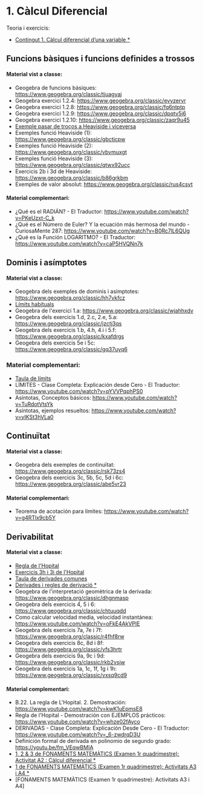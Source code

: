 # 1. Càlcul Diferencial

Teoria i exercicis:

* [Contingut 1. Càlcul diferencial d’una variable *](https://atenea.upc.edu/pluginfile.php/5346100/mod_resource/content/2/Problemes_Contingut_1_FOMA.pdf)

## Funcions bàsiques i funcions definides a trossos

#### Material vist a classe:

* Geogebra de funcions bàsiques: https://www.geogebra.org/classic/tjuagyaj
* Geogebra exercici 1.2.4: https://www.geogebra.org/classic/evvzervr
* Geogebra exercici 1.2.8: https://www.geogebra.org/classic/fq6ntptp
* Geogebra exercici 1.2.9: https://www.geogebra.org/classic/dpqtv5j6
* Geogebra exercici 1.2.10: https://www.geogebra.org/classic/zaqr9u45
* [Exemple pasar de troços a Heaviside i viceversa](./annexos/exemple-heaviside.pdf)
* Exemples funció Heaviside (1): https://www.geogebra.org/classic/gbctjcpw
* Exemples funció Heaviside (2): https://www.geogebra.org/classic/vbvmuxgt
* Exemples funció Heaviside (3): https://www.geogebra.org/classic/qtwx92ucç
* Exercicis 2b i 3d de Heaviside: https://www.geogebra.org/classic/b86grkbm
* Exemples de valor absolut: https://www.geogebra.org/classic/rus4csvt

#### Material complementari:

* ¿Qué es el RADIÁN? - El Traductor: https://www.youtube.com/watch?v=PKeUzxt-C_k
* ¿Qué es el Número de Euler? Y la ecuación más hermosa del mundo - CuriosaMente 287: https://www.youtube.com/watch?v=B0Rc7lL6QUg
* ¿Qué es la Función LOGARITMO? - El Traductor: https://www.youtube.com/watch?v=caP5HVQNn7k

## Dominis i asímptotes

#### Material vist a classe:

* Geogebra dels exemples de dominis i asímptotes: https://www.geogebra.org/classic/hh7vkfcz
* [Límits habituals](./annexos/limits-habituals.pdf)
* Geogebra de l'exercici 1.a: https://www.geogebra.org/classic/wjahhxdv
* Geogebra dels exercicis 1.d, 2.c, 2.e, 5.a: https://www.geogebra.org/classic/jzctj3qs
* Geogebra dels exercicis 1.b, 4.h, 4.i i 5.f: https://www.geogebra.org/classic/kxafdrgs
* Geogebra dels exercicis 5e i 5c: https://www.geogebra.org/classic/gq37uyq6

### Material complementari:

* [Taula de límits](./annexos/taula-limits.pdf)
* LÍMITES - Clase Completa: Explicación desde Cero - El Traductor: https://www.youtube.com/watch?v=pYVVPqphPS0
* Asíntotas, Conceptos básicos: https://www.youtube.com/watch?v=TuRdotVtsYk
* Asíntotas, ejemplos resueltos: https://www.youtube.com/watch?v=yIKSt3hVLa0

## Continuïtat

#### Material vist a classe:

* Geogebra dels exemples de continuïtat: https://www.geogebra.org/classic/rsk73zs4
* Geogebra dels exercicis 3c, 5b, 5c, 5d i 6c: https://www.geogebra.org/classic/abe5vr23

#### Material complementari:

* Teorema de acotación para límites: https://www.youtube.com/watch?v=g4RTlx9cb5Y

## Derivabilitat

#### Material vist a classe:

* [Regla de l'Hopital](./annexos/regla-hopital.pdf)
* [Exercicis 3h i 3i de l'Hopital](./annexos/exercicis-3h-3i-hopital.pdf)
* [Taula de derivades comunes](./annexos/taula-derivades.pdf)
* [Derivades i regles de derivació *](https://atenea.upc.edu/pluginfile.php/5345117/mod_folder/content/0/taula%20%20propietats.pdf)
* Geogebra de l'interpretació geomètrica de la derivada: https://www.geogebra.org/classic/dhgnmasp
* Geogebra dels exercicis 4, 5 i 6: https://www.geogebra.org/classic/chtuuqdd
* Como calcular velocidad media, velocidad instantánea: https://www.youtube.com/watch?v=oFkE4AkVPlE
* Geogebra dels exercicis 7a, 7e i 7f: https://www.geogebra.org/classic/r4fhf8rw
* Geogebra dels exercicis 8c, 8d i 8f: https://www.geogebra.org/classic/vfs3hrtr
* Geogebra dels exercicis 9a, 9c i 9d: https://www.geogebra.org/classic/rkb2vsjw
* Geogebra dels exercicis 1a, 1c, 1f, 1g i 1h: https://www.geogebra.org/classic/vxsq9cd9

#### Material complementari:

* B.22. La regla de L'Hopital. 2. Demostración: https://www.youtube.com/watch?v=kwK1uEpmsE8
* Regla de l'Hopital - Demostración con EJEMPLOS prácticos: https://www.youtube.com/watch?v=whze02fAyco
* DERIVADAS - Clase Completa: Explicación Desde Cero - El Traductor: https://www.youtube.com/watch?v=_6-zwdrqD3U
* Definición formal de derivada en polinomio de segundo grado: https://youtu.be/fm_VEqwBMIA
* [1, 2 & 3 de FONAMENTS MATEMÀTICS (Examen 1r quadrimestre): Activitat A2 : Càlcul diferencial *](https://upcommons.upc.edu/bitstream/handle/2117/361754/A2_FOMA-21-22Q1_amb_sol.pdf?sequence=1)
* [1 de FONAMENTS MATEMÀTICS (Examen 1r quadrimestre): Activitats A3 i A4 *](https://upcommons.upc.edu/bitstream/handle/2117/361756/A3iA4ambsolucio.pdf?sequence=1)
* [FONAMENTS MATEMÀTICS (Examen 1r quadrimestre): Activitats A3 i A4]
